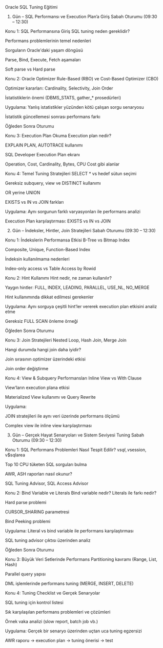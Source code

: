 Oracle SQL Tuning Eğitimi 


1. Gün – SQL Performansı ve Execution Plan’a Giriş
Sabah Oturumu (09:30 – 12:30)

Konu 1: SQL Performansına Giriş
SQL tuning neden gereklidir?

Performans problemlerinin temel nedenleri

Sorguların Oracle'daki yaşam döngüsü

Parse, Bind, Execute, Fetch aşamaları

Soft parse vs Hard parse

Konu 2: Oracle Optimizer
Rule-Based (RBO) ve Cost-Based Optimizer (CBO)

Optimizer kararları: Cardinality, Selectivity, Join Order

İstatistiklerin önemi (DBMS_STATS, gather_* prosedürleri)

Uygulama:
Yanlış istatistikler yüzünden kötü çalışan sorgu senaryosu

İstatistik güncellemesi sonrası performans farkı

Öğleden Sonra Oturumu 

Konu 3: Execution Plan Okuma
Execution plan nedir?

EXPLAIN PLAN, AUTOTRACE kullanımı

SQL Developer Execution Plan ekranı

Operation, Cost, Cardinality, Bytes, CPU Cost gibi alanlar

Konu 4: Temel Tuning Stratejileri
SELECT * vs hedef sütun seçimi

Gereksiz subquery, view ve DISTINCT kullanımı

OR yerine UNION

EXISTS vs IN vs JOIN farkları

Uygulama:
Aynı sorgunun farklı varyasyonları ile performans analizi

Execution Plan karşılaştırması: EXISTS vs IN vs JOIN

2. Gün – İndeksler, Hintler, Join Stratejileri
Sabah Oturumu (09:30 – 12:30)

Konu 1: İndekslerin Performansa Etkisi
B-Tree vs Bitmap Index

Composite, Unique, Function-Based Index

İndeksin kullanılmama nedenleri

Index-only access vs Table Access by Rowid

Konu 2: Hint Kullanımı
Hint nedir, ne zaman kullanılır?

Yaygın hintler: FULL, INDEX, LEADING, PARALLEL, USE_NL, NO_MERGE

Hint kullanımında dikkat edilmesi gerekenler

Uygulama:
Aynı sorguya çeşitli hint’ler vererek execution plan etkisini analiz etme

Gereksiz FULL SCAN önleme örneği

Öğleden Sonra Oturumu 

Konu 3: Join Stratejileri
Nested Loop, Hash Join, Merge Join

Hangi durumda hangi join daha iyidir?

Join sırasının optimizer üzerindeki etkisi

Join order değiştirme

Konu 4: View & Subquery Performansları
Inline View vs With Clause

View’ların execution plana etkisi

Materialized View kullanımı ve Query Rewrite

Uygulama:

JOIN stratejileri ile aynı veri üzerinde performans ölçümü

Complex view ile inline view karşılaştırması

3. Gün – Gerçek Hayat Senaryoları ve Sistem Seviyesi Tuning
Sabah Oturumu (09:30 – 12:30)

Konu 1: SQL Performans Problemleri Nasıl Tespit Edilir?
v$sql, v$session, v$sqlarea

Top 10 CPU tüketen SQL sorguları bulma

AWR, ASH raporları nasıl okunur?

SQL Tuning Advisor, SQL Access Advisor

Konu 2: Bind Variable ve Literals
Bind variable nedir? Literals ile farkı nedir?

Hard parse problemi

CURSOR_SHARING parametresi

Bind Peeking problemi

Uygulama:
Literal vs bind variable ile performans karşılaştırması

SQL tuning advisor çıktısı üzerinden analiz

Öğleden Sonra Oturumu 

Konu 3: Büyük Veri Setlerinde Performans
Partitioning kavramı (Range, List, Hash)

Parallel query yapısı

DML işlemlerinde performans tuning (MERGE, INSERT, DELETE)

Konu 4: Tuning Checklist ve Gerçek Senaryolar

SQL tuning için kontrol listesi

Sık karşılaşılan performans problemleri ve çözümleri

Örnek vaka analizi (slow report, batch job vb.)

Uygulama:
Gerçek bir senaryo üzerinden uçtan uca tuning egzersizi

AWR raporu -> execution plan -> tuning önerisi -> test
